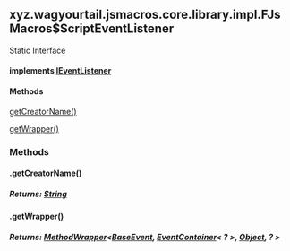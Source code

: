 

xyz.wagyourtail.jsmacros.core.library.impl.FJsMacros$ScriptEventListener
------------------------------------------------------------------------

Static
Interface
#### implements [IEventListener](1.9.2/xyz/wagyourtail/jsmacros/core/event/IEventListener.html)

#### Methods

[getCreatorName()](#getCreatorName-)


[getWrapper()](#getWrapper-)



### Methods

#### .getCreatorName()


##### Returns: [String](https://docs.oracle.com/javase/8/docs/api/index.html?java/lang/String.html)



#### .getWrapper()


##### Returns: [MethodWrapper](1.9.2/xyz/wagyourtail/jsmacros/core/MethodWrapper.html)<[BaseEvent](1.9.2/xyz/wagyourtail/jsmacros/core/event/BaseEvent.html), [EventContainer](1.9.2/xyz/wagyourtail/jsmacros/core/language/EventContainer.html)< ? >, [Object](https://docs.oracle.com/javase/8/docs/api/index.html?java/lang/Object.html), ? >




